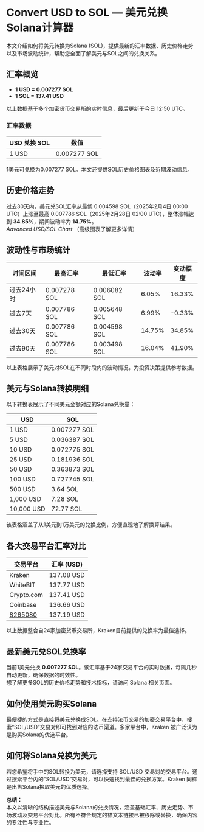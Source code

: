 # Convert USD to SOL — 美元兑换Solana计算器

本文介绍如何将美元转换为Solana (SOL)，提供最新的汇率数据、历史价格走势以及市场波动统计，帮助您全面了解美元与SOL之间的兑换关系。

## 汇率概览

- **1 USD = 0.007277 SOL**
- **1 SOL = 137.41 USD**

以上数据基于多个加密货币交易所的实时信息，最后更新于今日 12:50 UTC。

### 汇率数据

| USD 兑换 SOL | 数值           |
| ------------ | -------------- |
| 1 USD        | 0.007277 SOL   |

1美元可兑换为0.007277 SOL。本文还提供SOL历史价格图表及近期波动信息。

## 历史价格走势

过去30天内，美元兑SOL汇率从最低 0.004598 SOL（2025年2月4日 00:00 UTC）上涨至最高 0.007786 SOL（2025年2月28日 02:00 UTC），整体涨幅达到 **34.85%**，期间波动率为 **14.75%**。  
*Advanced USD/SOL Chart* （高级图表了解更多详情）

## 波动性与市场统计

| 时间区间   | 最高汇率       | 最低汇率       | 波动率   | 变动幅度  |
| ---------- | -------------- | -------------- | -------- | --------- |
| 过去24小时 | 0.007278 SOL   | 0.006082 SOL   | 6.05%    | 16.33%    |
| 过去7天    | 0.007786 SOL   | 0.005648 SOL   | 6.99%    | -0.33%    |
| 过去30天   | 0.007786 SOL   | 0.004598 SOL   | 14.75%   | 34.85%    |
| 过去90天   | 0.007786 SOL   | 0.003498 SOL   | 16.04%   | 41.90%    |

以上表格展示了美元对SOL在不同时段内的波动情况，为投资决策提供参考数据。

## 美元与Solana转换明细

以下转换表展示了不同美元金额对应的Solana兑换量：

| USD         | SOL           |
| ----------- | ------------- |
| 1 USD       | 0.007277 SOL  |
| 5 USD       | 0.036387 SOL  |
| 10 USD      | 0.072775 SOL  |
| 25 USD      | 0.181936 SOL  |
| 50 USD      | 0.363873 SOL  |
| 100 USD     | 0.727745 SOL  |
| 500 USD     | 3.64 SOL      |
| 1,000 USD   | 7.28 SOL      |
| 10,000 USD  | 72.77 SOL     |

该表格涵盖了从1美元到1万美元的兑换比例，方便直观地了解换算结果。

## 各大交易平台汇率对比

| 交易平台    | 汇率 (USD)    |
| ----------- | ------------- |
| Kraken      | 137.08 USD    |
| WhiteBIT    | 137.77 USD    |
| Crypto.com  | 137.41 USD    |
| Coinbase    | 136.66 USD    |
| [8265080](https://bit.ly/OKXe) | 137.19 USD    |

以上数据整合自24家加密货币交易所，Kraken目前提供的兑换率为最佳选择。

## 最新美元兑SOL兑换率

当前1美元兑换 **0.007277 SOL**。该汇率基于24家交易平台的实时数据，每隔几秒自动更新，确保数据的时效性。  
想了解更多SOL的历史价格走势和技术指标，请访问 Solana 相关页面。

## 如何使用美元购买Solana

最便捷的方式是直接将美元兑换成SOL。在支持法币交易的加密交易平台中，搜索“SOL/USD”交易对即可找到对应的法币渠道。多家平台中，Kraken 被广泛认为是购买Solana的优选平台。

## 如何将Solana兑换为美元

若您希望将手中的SOL转换为美元，请选择支持 SOL/USD 交易对的交易平台。通过搜索平台内的“SOL/USD”交易对，可以快速找到最佳的兑换方案。Kraken 同样是出售Solana换取美元的优质选择。
  

**总结：**  
本文以清晰的结构描述美元与Solana的兑换情况，涵盖基础汇率、历史走势、市场波动及交易平台对比。所有不符合规定的锚文本链接已被移除或替换，确保内容的专注性与专业性。